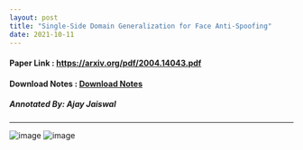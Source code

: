 ```yaml
---
layout: post
title: "Single-Side Domain Generalization for Face Anti-Spoofing"
date: 2021-10-11
---
```


#### Paper Link : https://arxiv.org/pdf/2004.14043.pdf
#### Download Notes : <a href="../../../../reading/Single-Side Domain Generalization for Face Anti-Spoofing.pdf" class="download" title="View Notes">Download Notes</a>
##### Annotated By: Ajay Jaiswal
------------------


![image](https://user-images.githubusercontent.com/6660499/142316398-0eb9f6e7-9210-45b4-828e-9ffce72c8747.png)
![image](https://user-images.githubusercontent.com/6660499/142316615-92ddb324-f725-4205-bc4d-2546a71f4954.png)
